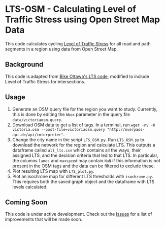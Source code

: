 # LTS-OSM - Calculating Level of Traffic Stress using Open Street Map Data

This code calculates cycling [Level of Traffic Stress](https://peterfurth.sites.northeastern.edu/level-of-traffic-stress/) for all road and path segments in a region using data from Open Street Map.

## Background

This code is adapted from [Bike Ottawa's LTS code](https://github.com/BikeOttawa/stressmodel), modified to include Level of Traffic Stress for intersections. 

## Usage

1. Generate an OSM query file for the region you want to study. Currently, this is done by editing the `bbox` parameter in the query file `data/victoriaosm.query`.
2. Download OSM data to get a list of tags. In a terminal, run `wget -nv -O victoria.osm --post-file=victoriaosm.query "http://overpass-api.de/api/interpreter"`.
3. Change the city name in the script `LTS_OSM.py`. Run `LTS_OSM.py` to download the network for the region and calculate LTS. This outputs a dataframe called `all_lts.csv` which contains all the ways, their assigned LTS, and the decision criteria that led to that LTS. In particular, the columns `lanes` and `maxspeed` may contain `NaN` if this information is not present in the OSM tags and the data can be filtered to exclude these.
4. Plot resulting LTS map with `LTS_plot.py`. 
5. Plot an isochrone map for different LTS thresholds with `isochrone.py`. This requires both the saved graph object and the dataframe with LTS levels calculated.

## Coming Soon

This code is under active development. Check out the [Issues](https://github.com/mbonsma/LTS-OSM/issues) for a list of improvements that will be made soon.
